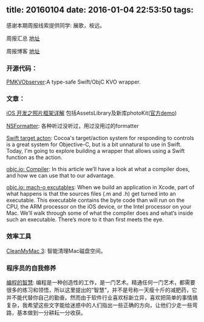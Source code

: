 title: 20160104
date: 2016-01-04 22:53:50
tags:
---
感谢本期周报线索提供同学: 展歌，桉远。

周报汇总 [地址](https://github.com/BaiduHiDeviOS/iOS-Tech-Weekly)

周报博客 [地址](http://baiduhidevios.github.io/)


### 开源代码：

[PMKVObserver](https://github.com/postmates/PMKVObserver):A type-safe Swift/ObjC KVO wrapper.


### 文章：
[iOS 开发之照片框架详解](http://kayosite.com/ios-development-and-detail-of-photo-framework.html) 包括AssetsLibrary及新库photoKit([官方demo](https://developer.apple.com/library/ios/samplecode/UsingPhotosFramework/Introduction/Intro.html#//apple_ref/doc/uid/TP40014575))

[NSFormatter](http://nshipster.com/nsformatter/): 各种听过没听过，用过没用过的formatter

[Swift target acton](https://www.mikeash.com/pyblog/friday-qa-2015-12-25-swifty-targetaction.html): Cocoa's target/action system for responding to controls is a great system for Objective-C, but is a bit unnatural to use in Swift. Today, I'm going to explore building a wrapper that allows using a Swift function as the action.

[objc.io: Compiler](https://www.objc.io/issues/6-build-tools/compiler/): In this article we’ll have a look at what a compiler does, and how we can use that to our advantage.

[objc.io: mach-o excutables](https://www.objc.io/issues/6-build-tools/mach-o-executables/): When we build an application in Xcode, part of what happens is that the sources files (.m and .h) get turned into an executable. This executable contains the byte code than will run on the CPU, the ARM processor on the iOS device, or the Intel processor on your Mac. We’ll walk through some of what the compiler does and what’s inside such an executable. There’s more to it than first meets the eye.


### 效率工具
[CleanMyMac 3](http://macpaw.com/zh/store/cleanmymac): 智能清理Mac磁盘空间。

### 程序员的自我修养
[编程的智慧](http://www.yinwang.org/blog-cn/2015/11/21/programming-philosophy/): 编程是一种创造性的工作，是一门艺术。精通任何一门艺术，都需要很多的练习和领悟，所以这里提出的“智慧”，并不是号称一天瘦十斤的减肥药，它并不能代替你自己的勤奋。然而由于软件行业喜欢标新立异，喜欢把简单的事情搞复杂，我希望这些文字能给迷惑中的人们指出一些正确的方向，让他们少走一些弯路，基本做到一分耕耘一分收获。
